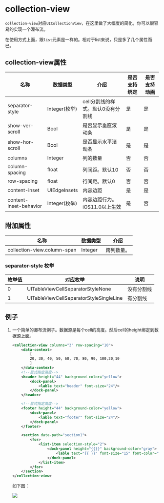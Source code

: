 # collection-view

`collection-view`对应`UICollectionView`，在这里做了大幅度的简化，你可以很容易的实现一个瀑布流。

在使用方式上面，跟`list`元素是一样的。相对于list来说，只是多了几个属性而已。

## collection-view属性

| 名称                   | 数据类型      | 介绍                              | 是否支持绑定 | 是否支持动画 |
| ---------------------- | ------------- | --------------------------------- | ------------ | ------------ |
| separator-style        | Integer(枚举) | cell分割线的样式。默认0没有分割线 | 是           | 是           |
| show-ver-scroll        | Bool          | 是否显示垂直滚动条                | 是           | 是           |
| show-hor-scroll        | Bool          | 是否显示水平滚动条                | 是           | 是           |
| columns                | Integer       | 列的数量                          | 否           | 否           |
| column-spacing         | float         | 列间距。默认10                    | 否           | 否           |
| row-spacing            | float         | 行间距。默认0                     | 否           | 否           |
| content-inset          | UIEdgeInsets  | 内容边距                          | 是           | 是           |
| content-inset-behavior | Integer(枚举) | 内容边距行为。iOS11.0以上生效     | 是           | 否           |

## 附加属性

| 名称                        | 数据类型 | 介绍       |
| --------------------------- | -------- | ---------- |
| collection-view.column-span | Integer  | 跨列数量。 |

### separator-style 枚举

| 枚举值 | 对应枚举                                | 说明       |
| ------ | --------------------------------------- | ---------- |
| 0      | UITableViewCellSeparatorStyleNone       | 没有分割线 |
| 1      | UITableViewCellSeparatorStyleSingleLine | 有分割线   |

## 例子

1. 一个简单的瀑布流例子。数据源是每个cell的高度。然后cell的height绑定到数据源上面。

   ```xml
   <collection-view columns="3" row-spacing="10">
       <data-context>
           [
           20, 30, 40, 50, 60, 70, 80, 90, 100,20,10
           ]
       </data-context>
       <!--显式指定高度-->
       <header height="44" background-color="yellow">
           <dock-panel>
               <lable text="header" font-size="24"/>
           </dock-panel>
       </header>
   
       <!--显式指定高度-->
       <footer height="44" background-color="yellow">
           <dock-panel>
               <lable text="footer" font-size="24"/>
           </dock-panel>
       </footer>
   
       <section data-path="section1">
           <for>
               <list-item selection-style="2">
                   <dock-panel height="{{}}" background-color="gray">
                       <lable text="{{ }}" font-size="15" font-color="white"/>
                   </dock-panel>
               </list-item>
           </for>
       </section>
   </collection-view>
   ```

   如下图：

   ![](../images/23.jpg)